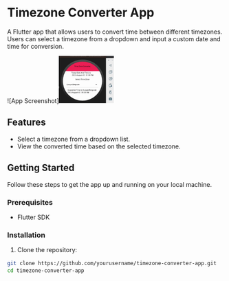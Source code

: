 # Timezone Converter App

A Flutter app that allows users to convert time between different timezones. Users can select a timezone from a dropdown and input a custom date and time for conversion.

![App Screenshot]<img src="ezgif-5-7f5a73670f.gif" width="128"/>


## Features

- Select a timezone from a dropdown list.
- View the converted time based on the selected timezone.

## Getting Started

Follow these steps to get the app up and running on your local machine.

### Prerequisites

- Flutter SDK

### Installation

1. Clone the repository:

```bash
git clone https://github.com/yourusername/timezone-converter-app.git
cd timezone-converter-app
